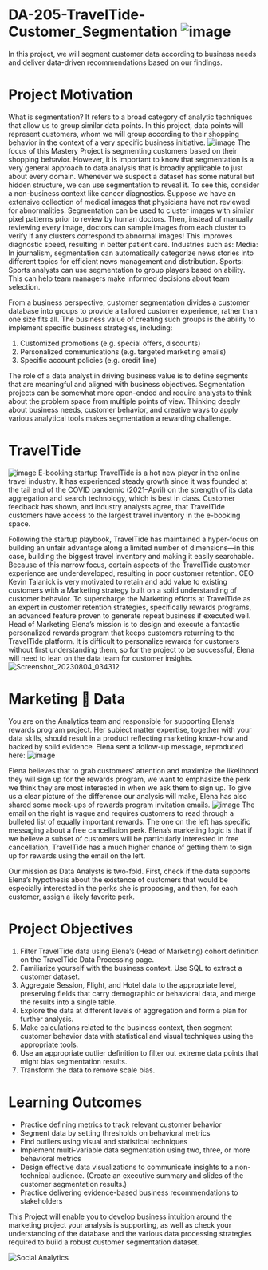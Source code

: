 # DA-205-TravelTide-Customer_Segmentation ![image](https://github.com/SOMPODDA/DA-205-TravelTide-Project-VIII/assets/70188796/51b78da1-4ee7-456f-b4c8-d7d3d9aaed4c)
  
In this project, we will segment customer data according to business needs and deliver data-driven recommendations based on our findings.

# Project Motivation
What is segmentation? It refers to a broad category of analytic techniques that allow us to group similar data points. In this project, data points will represent customers, whom we will group according to their shopping behavior in the context of a very specific business initiative.
              ![image](https://github.com/SOMPODDA/DA-205-TravelTide-Project-VIII/assets/70188796/cef1ea76-6abd-455e-a695-fc13f38be8b3)
The focus of this Mastery Project is segmenting customers based on their shopping behavior. However, it is important to know that segmentation is a very general approach to data analysis that is broadly applicable to just about every domain. Whenever we suspect a dataset has some natural but hidden structure, we can use segmentation to reveal it. To see this, consider a non-business context like cancer diagnostics. Suppose we have an extensive collection of medical images that physicians have not reviewed for abnormalities. Segmentation can be used to cluster images with similar pixel patterns prior to review by human doctors. Then, instead of manually reviewing every image, doctors can sample images from each cluster to verify if any clusters correspond to abnormal images! This improves diagnostic speed, resulting in better patient care.
Industries such as:
Media: In journalism, segmentation can automatically categorize news stories into different topics for efficient news management and distribution.
Sports: Sports analysts can use segmentation to group players based on ability. This can help team managers make informed decisions about team selection.

From a business perspective, customer segmentation divides a customer database into groups to provide a tailored customer experience, rather than one size fits all. The business value of creating such groups is the ability to implement specific business strategies, including:

1. Customized promotions (e.g. special offers, discounts)
2. Personalized communications (e.g. targeted marketing emails)
3. Specific account policies (e.g. credit line)

The role of a data analyst in driving business value is to define segments that are meaningful and aligned with business objectives. Segmentation projects can be somewhat more open-ended and require analysts to think about the problem space from multiple points of view. Thinking deeply about business needs, customer behavior, and creative ways to apply various analytical tools makes segmentation a rewarding challenge.

# TravelTide 
  ![image](https://github.com/SOMPODDA/DA-205-TravelTide-Project-VIII/assets/70188796/03b7fcd5-be4a-452d-8b52-0471cdeb5721)
E-booking startup TravelTide is a hot new player in the online travel industry. It has experienced steady growth since it was founded at the tail end of the COVID pandemic (2021–April) on the strength of its data aggregation and search technology, which is best in class. Customer feedback has shown, and industry analysts agree, that TravelTide customers have access to the largest travel inventory in the e-booking space.

Following the startup playbook, TravelTide has maintained a hyper-focus on building an unfair advantage along a limited number of dimensions—in this case, building the biggest travel inventory and making it easily searchable. Because of this narrow focus, certain aspects of the TravelTide customer experience are underdeveloped, resulting in poor customer retention. CEO Kevin Talanick is very motivated to retain and add value to existing customers with a Marketing strategy built on a solid understanding of customer behavior.
To supercharge the Marketing efforts at TravelTide as an expert in customer retention strategies, specifically rewards programs, an advanced feature proven to generate repeat business if executed well. Head of Marketing Elena’s mission is to design and execute a fantastic personalized rewards program that keeps customers returning to the TravelTide platform. It is difficult to personalize rewards for customers without first understanding them, so for the project to be successful, Elena will need to lean on the data team for customer insights.
              ![Screenshot_20230804_034312](https://github.com/SOMPODDA/DA-205-TravelTide-Project-VIII/assets/70188796/bd485a81-8e79-4ba3-927d-3f003f9478cf)

# Marketing 🤝 Data
You are on the Analytics team and responsible for supporting Elena’s rewards program project. Her subject matter expertise, together with your data skills, should result in a product reflecting marketing know-how and backed by solid evidence. Elena sent a follow-up message, reproduced here:
              ![image](https://github.com/SOMPODDA/DA-205-TravelTide-Project-VIII/assets/70188796/81118c0e-e6cd-4e0a-80b5-dd407f51f7bb)

Elena believes that to grab customers' attention and maximize the likelihood they will sign up for the rewards program, we want to emphasize the perk we think they are most interested in when we ask them to sign up. To give us a clear picture of the difference our analysis will make, Elena has also shared some mock-ups of rewards program invitation emails.
              ![image](https://github.com/SOMPODDA/DA-205-TravelTide-Project-VIII/assets/70188796/02aa642f-5ef6-499e-ad89-dd931d15d6d1)
The email on the right is vague and requires customers to read through a bulleted list of equally important rewards. The one on the left has specific messaging about a free cancellation perk. Elena’s marketing logic is that if we believe a subset of customers will be particularly interested in free cancellation, TravelTide has a much higher chance of getting them to sign up for rewards using the email on the left.

Our mission as Data Analysts is two-fold. First, check if the data supports Elena’s hypothesis about the existence of customers that would be especially interested in the perks she is proposing, and then, for each customer, assign a likely favorite perk.

# Project Objectives
1. Filter TravelTide data using Elena’s (Head of Marketing) cohort definition on the TravelTide Data Processing page.
2. Familiarize yourself with the business context. Use SQL to extract a customer dataset. 
3. Aggregate Session, Flight, and Hotel data to the appropriate level, preserving fields that carry demographic or behavioral data, and merge the results into a single table.
4. Explore the data at different levels of aggregation and form a plan for further analysis.
5. Make calculations related to the business context, then segment customer behavior data with statistical and visual techniques using the appropriate tools.
6. Use an appropriate outlier definition to filter out extreme data points that might bias segmentation results.
7. Transform the data to remove scale bias.

# Learning Outcomes
* Practice defining metrics to track relevant customer behavior
* Segment data by setting thresholds on behavioral metrics
* Find outliers using visual and statistical techniques
* Implement multi-variable data segmentation using two, three, or more behavioral metrics
* Design effective data visualizations to communicate insights to a non-technical audience. (Create an executive summary and slides of the customer segmentation results.)
* Practice delivering evidence-based business recommendations to stakeholders

This Project will enable you to develop business intuition around the marketing project your analysis is supporting, as well as check your understanding of the database and the various data processing strategies required to build a robust customer segmentation dataset.

  ![Social Analytics](https://github.com/SOMPODDA/DA-205-TravelTide-Project-VIII/assets/70188796/a98912d7-b0c2-431c-a580-b1f30891958a)

